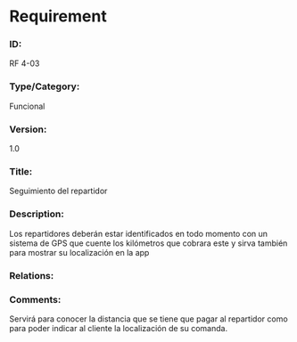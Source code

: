 # Requirement

### ID:

RF 4-03

### Type/Category:

Funcional

### Version:

1.0

### Title:

Seguimiento del repartidor

### Description:

Los repartidores deberán estar identificados en todo momento con un sistema de GPS que cuente los kilómetros que cobrara este y sirva también para mostrar su localización en la app

### Relations:


### Comments:

Servirá para conocer la distancia que se tiene que pagar al repartidor como para poder indicar al cliente la localización de su comanda.
